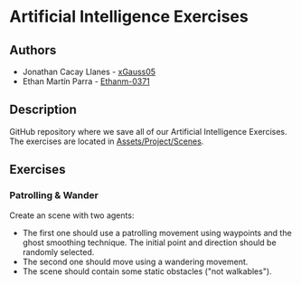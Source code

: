 # Artificial Intelligence Exercises

## Authors 
+ Jonathan Cacay Llanes - [xGauss05](https://github.com/xGauss05)
+ Ethan Martín Parra - [Ethanm-0371](https://github.com/Ethanm-0371)

## Description
GitHub repository where we save all of our Artificial Intelligence Exercises. The exercises are located in [Assets/Project/Scenes](https://github.com/xGauss05/ArtificialIntelligence-Exercises/tree/main/Assets/Project/Scenes).

## Exercises
### Patrolling & Wander
Create an scene with two agents:

- The first one should use a patrolling movement using waypoints and the ghost smoothing technique. The initial point and direction should be randomly selected.
- The second one should move using a wandering movement.
- The scene should contain some static obstacles ("not walkables").
